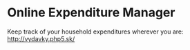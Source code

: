 # Online Expenditure Manager

Keep track of your household expenditures wherever you are: http://vydavky.php5.sk/
